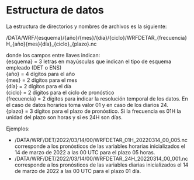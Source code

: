 # Estructura de datos

La estructura de directorios y nombres de archivos es la siguiente: 

/DATA/WRF/{esquema}/{año}/{mes}/{día}/{ciclo}/WRFDETAR_{frecuencia}H_{año}{mes}{día}\_{ciclo}_{plazo}.nc

donde los campos entre llaves indican: <br />
{esquema} = 3 letras en mayúsculas que indican el tipo de esquema empleado (DET o ENS) <br />
{año} = 4 dígitos para el año <br />
{mes} = 2 dígitos para el mes <br />
{día} = 2 dígitos para el día <br />
{ciclo} = 2 dígitos para el ciclo de pronóstico <br />
{frecuencia} = 2 dígitos para indicar la resolución temporal de los datos. En el caso de datos horarios toma valor 01 y en caso de los diarios 24. <br />
{plazo} = 3 dígitos para el plazo de pronóstico. Si la frecuencia es 01H la unidad del plazo son horas y si es 24H son días.

Ejemplos:
* /DATA/WRF/DET/2022/03/14/00/WRFDETAR_01H_20220314_00_005.nc corresponde a los pronósticos de las variables horarias inicializados el 14 de marzo de 2022 a las 00 UTC para el plazo 05 horas.
* /DATA/WRF/DET/2022/03/14/00/WRFDETAR_24H_20220314_00_001.nc corresponde a los pronósticos de las variables diarias inicializados el 14 de marzo de 2022 a las 00 UTC para el plazo 01 día.
